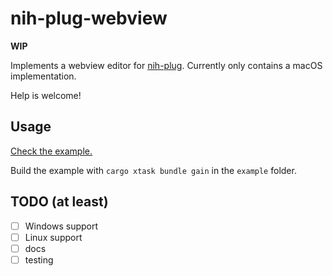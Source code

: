 # nih-plug-webview

**WIP**

Implements a webview editor for [nih-plug](https://github.com/robbert-vdh/nih-plug).
Currently only contains a macOS implementation.

Help is welcome!

## Usage

[Check the example.](https://github.com/maxjvh/nih-plug-webview/blob/main/example/src/lib.rs#L90-L136)

Build the example with `cargo xtask bundle gain` in the `example` folder.

## TODO (at least)
- [ ] Windows support
- [ ] Linux support
- [ ] docs
- [ ] testing

